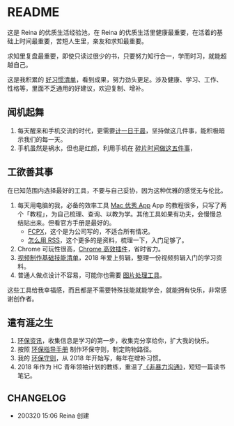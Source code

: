 # README
这是 Reina 的优质生活经验池，在 Reina 的优质生活里健康最重要，在活着的基础上时间最重要，苦短人生里，亲友和求知最重要。

求知里复盘最重要，即使只读过很少的书，只要努力知行合一，学而时习，就能超越自己。

这是我积累的 [好习惯清单](https://github.com/ReinaSuo/TopLife/blob/master/HbElegantHabit.md)，看到成果，努力劲头更足。涉及健康、学习、工作、性格等，里面不乏通用的好建议，欢迎复制、增补。

## 闻机起舞
1. 每天醒来和手机交流的时代，更需要[计一日于晨](https://github.com/ReinaSuo/TopLife/blob/master/HbOrganizedMorning.md)，坚持做这几件事，能积极暗示我们的每一天。
2. 手机虽然是祸水，但也是红颜，利用手机在 [碎片时间做这五件事](https://github.com/ReinaSuo/TopLife/blob/master/HbFreeTime.md)，


## 工欲善其事
在已知范围内选择最好的工具，不要与自己妥协，因为这种优雅的感觉无与伦比。
1. 每天用电脑的我，必备的效率工具 [Mac 优秀 App](https://github.com/ReinaSuo/TopLife/blob/master/IdxBestApp4Mac.md)
App 的教程很多，只写了两个「教程」，为自己梳理、查询、以教为学。其他工具如果有功夫，会慢慢总结贴出来。但看官方手册是最好的。
	* [FCPX](https://github.com/ReinaSuo/TopLife/blob/master/HbFCPX.md)，这个是为公司写的，不适合所有情况。
	* [怎么用 RSS](https://github.com/ReinaSuo/TopLife/blob/master/HbBestUseRSS.md)，这个更多的是资料，梳理一下，入门足够了。
2. Chrome 可玩性很高，[Chrome 高效插件](https://github.com/ReinaSuo/TopLife/blob/master/BestPlugin4Chrome.md)，省时省力。
3. [视频制作基础技能清单](https://github.com/ReinaSuo/TopLife/blob/master/IdxVideoBasic.md#%E6%AF%94%E5%85%A5%E9%97%A8%E7%B2%BE%E8%BF%9B%E4%B8%80%E7%82%B9)，2018 年爱上剪辑，整理一份视频剪辑入门的学习资料。
4. 普通人做点设计不容易，可能你也需要 [图片处理工具](https://github.com/ReinaSuo/TopLife/blob/master/BestWeb4ImageDesign.md)。

这些工具给我幸福感，而且都是不需要特殊技能就能学会，就能拥有快乐，非常感谢创作者。

## 遣有涯之生
1. [环保资讯](https://github.com/ReinaSuo/TopLife/blob/master/IdxV%2BI-P.md)，收集信息是学习的第一步，收集完分享给你，扩大我的快乐。
2. 按照 [环保指导手册](https://github.com/ReinaSuo/TopLife/blob/master/HbVIPspirit.md) 制作环保守则，制定购物路径。
3. 我的 [环保守则](https://github.com/ReinaSuo/TopLife/blob/master/LogVIP.md)，从 2018 年开始写，每年在增补习惯。
4. 2018 年作为 HC 青年领袖计划的教练，重温了[《非暴力沟通》](https://github.com/ReinaSuo/TopLife/blob/master/HbNonviolentCommunication.md)，短短一篇读书笔记。

## CHANGELOG

* 200320 15:06 Reina 创建
